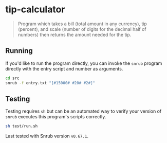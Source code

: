 # tip-calculator
> Program which takes a bill (total amount in any currency), tip (percent), and
scale (number of digits for the decimal half of numbers) then returns the
amount needed for the tip.

## Running
If you'd like to run the program directly, you can invoke the `snrub` program
directly with the entry script and number as arguments.
```sh
cd src
snrub -f entry.txt "[#15000# #20# #2#]"
```

## Testing
Testing requires `sh` but can be an automated way to verify your version of
`snrub` executes this program's scripts correctly.
```sh
sh test/run.sh
```

Last tested with Snrub version `v0.67.1`.
